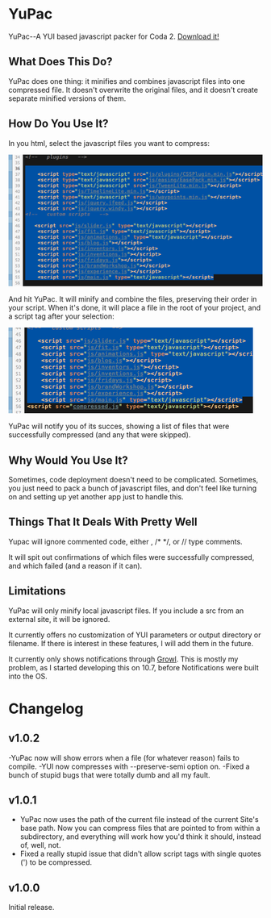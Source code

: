 YuPac
=====

YuPac--A YUI based javascript packer for Coda 2.
[Download it!](https://github.com/mjvotaw/YuPac/archive/master.zip)

What Does This Do?
-------------------

YuPac does one thing: it minifies and combines javascript files into one compressed file.
It doesn't overwrite the original files, and it doesn't create separate minified versions of them.

How Do You Use It?
------------------

In you html, select the javascript files you want to compress:

![Select javascript html](/images/select.png)

And hit YuPac. It will minify and combine the files, preserving their order in your script. When it's done, it will place a file in the root of your project, and a script tag after your selection:

![YuPac Adds a script tag](/images/compressed.png)

YuPac will notify you of its succes, showing a list of files that were successfully compressed (and any that were skipped).


Why Would You Use It?
---------------------

Sometimes, code deployment doesn't need to be complicated. Sometimes, you just need to pack a bunch of javascript files, and don't feel like turning on and setting up yet another app just to handle this.

Things That It Deals With Pretty Well
-------------------------------------

Yupac will ignore commented code, either <!-- -->, /* */, or // type comments.

It will spit out confirmations of which files were successfully compressed, and which failed (and a reason if it can).

Limitations
-----------

YuPac will only minify local javascript files. If you include a src from an external site, it will be ignored.

It currently offers no customization of YUI parameters or output directory or filename. If there is interest in these features, I will add them in the future.

It currently only shows notifications through [Growl](http://growl.info/). This is mostly my problem, as I started developing this on 10.7, before Notifications were built into the OS.

Changelog
=========


v1.0.2
------
-YuPac now will show errors when a file (for whatever reason) fails to compile.
-YUI now compresses with --preserve-semi option on.
-Fixed a bunch of stupid bugs that were totally dumb and all my fault.

v1.0.1
------
- YuPac now uses the path of the current file instead of the current Site's base path. Now you can compress files that are pointed to from within a subdirectory, and everything will work how you'd think it should, instead of, well, not.
- Fixed a really stupid issue that didn't allow script tags with single quotes (') to be compressed.

v1.0.0
------
Initial release.